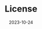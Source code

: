 ---
title: "License"
date: 2023-10-24
type: landing

design:
  spacing: "5rem"

# Note: `username` refers to the user's folder name in `content/authors/`

# Page sections
sections:
  - block: collection
    id: license
    content:
      title: License
      item:
        - certificate_url: https://www.icqa.or.kr/images/cn/pil_bg.jpg
          date_end: ''
          date_start: '2024-05-19'
          description: '네관사'
          organization: 한국정보통신자격협회
          organization_url: https://www.icqa.or.kr/cn/page/network
          title: 네트워크 관리사 2급 (필기)
          url: ''
          logo: '<i class="fas fa-graduation-cap"></i>'  

        - certificate_url: https://ieltskorea.org/korea/results
          date_end: ''
          date_start: '2024-08-29'
          description: '5.5점수 획득'
          organization: IDP
          organization_url: https://ieltskorea.org/korea
          title: IELTS
          url: ''
          logo: '<i class="fas fa-certificate"></i>'  

      # count: 5
      filters:
        folders:
          
    design:
      columns: '1'
---